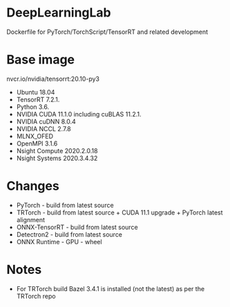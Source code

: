 # DeepLearningLab
Dockerfile for PyTorch/TorchScript/TensorRT and related development

# Base image
nvcr.io/nvidia/tensorrt:20.10-py3

* Ubuntu 18.04
* TensorRT 7.2.1.
* Python 3.6.
* NVIDIA CUDA 11.1.0 including cuBLAS 11.2.1.
* NVIDIA cuDNN 8.0.4
* NVIDIA NCCL 2.7.8
* MLNX_OFED
* OpenMPI 3.1.6
* Nsight Compute 2020.2.0.18
* Nsight Systems 2020.3.4.32

# Changes
* PyTorch - build from latest source
* TRTorch - build from latest source + CUDA 11.1 upgrade + PyTorch latest alignment
* ONNX-TensorRT - build from latest source
* Detectron2 - build from latest source
* ONNX Runtime - GPU - wheel

# Notes
* For TRTorch build Bazel 3.4.1 is installed (not the latest) as per the TRTorch repo
